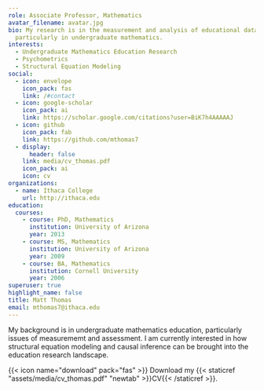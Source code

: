 ```yaml
---
role: Associate Professor, Mathematics
avatar_filename: avatar.jpg
bio: My research is in the measurement and analysis of educational data,
  particularly in undergraduate mathematics.
interests:
  - Undergraduate Mathematics Education Research
  - Psychometrics
  - Structural Equation Modeling
social:
  - icon: envelope
    icon_pack: fas
    link: /#contact
  - icon: google-scholar
    icon_pack: ai
    link: https://scholar.google.com/citations?user=BiK7h4AAAAAJ
  - icon: github
    icon_pack: fab
    link: https://github.com/mthomas7
  - display:
      header: false
    link: media/cv_thomas.pdf
    icon_pack: ai
    icon: cv
organizations:
  - name: Ithaca College
    url: http://ithaca.edu
education:
  courses:
    - course: PhD, Mathematics
      institution: University of Arizona
      year: 2013
    - course: MS, Mathematics
      institution: University of Arizona
      year: 2009
    - course: BA, Mathematics
      institution: Cornell University
      year: 2006
superuser: true
highlight_name: false
title: Matt Thomas
email: mthomas7@ithaca.edu
---
```

My background is in undergraduate mathematics education, particularly issues of measurememt and assessment. I am currently interested in how structural equation modeling and causal inference can be brought into the education research landscape.

{{< icon name="download" pack="fas" >}} Download my {{< staticref "assets/media/cv_thomas.pdf" "newtab" >}}CV{{< /staticref >}}.
